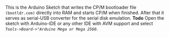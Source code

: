 This is the Arduino Sketch that writes the CP/M bootloader file `(bootldr.com)` directly into RAM and starts CP/M when finished. After that it serves as serial-USB converter for the serial disk emulation.
**Todo**
Open the sketch with Arduino-IDE or any other IDE with AVM support and select *`Tools->Board->"Arduino Mega or Mega 2560`*. 